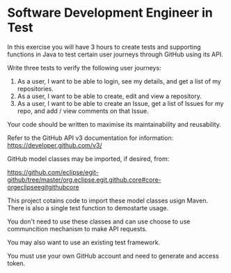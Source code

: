 # Software Development Engineer in Test

In this exercise you will have 3 hours to create tests and supporting functions in Java to test certain user journeys through GitHub using its API.

Write three tests to verify the following user journeys:

1. As a user, I want to be able to login, see my details, and get a list of my repositories.
2. As a user, I want to be able to create, edit and view a repository.
3. As a user, I want to be able to create an Issue, get a list of Issues for my repo, and add / view comments on that Issue.

Your code should be written to maximise its maintainability and reusability.

Refer to the GitHub API v3 documentation for information: https://developer.github.com/v3/ 

GitHub model classes may be imported, if desired, from:

https://github.com/eclipse/egit-github/tree/master/org.eclipse.egit.github.core#core-orgeclipseegitgithubcore 

This project cotains code to import these model classes usign Maven. There is also a single test function to demostarte usage.

You don't need to use these classes and can use choose to use communcition mechanism to make API requests.

You may also want to use an existing test framework.

You must use your own GitHub account and need to generate and access token. 
